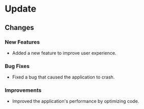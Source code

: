# Update

## Changes
### New Features
- Added a new feature to improve user experience.
### Bug Fixes
- Fixed a bug that caused the application to crash.
### Improvements
- Improved the application's performance by optimizing code.